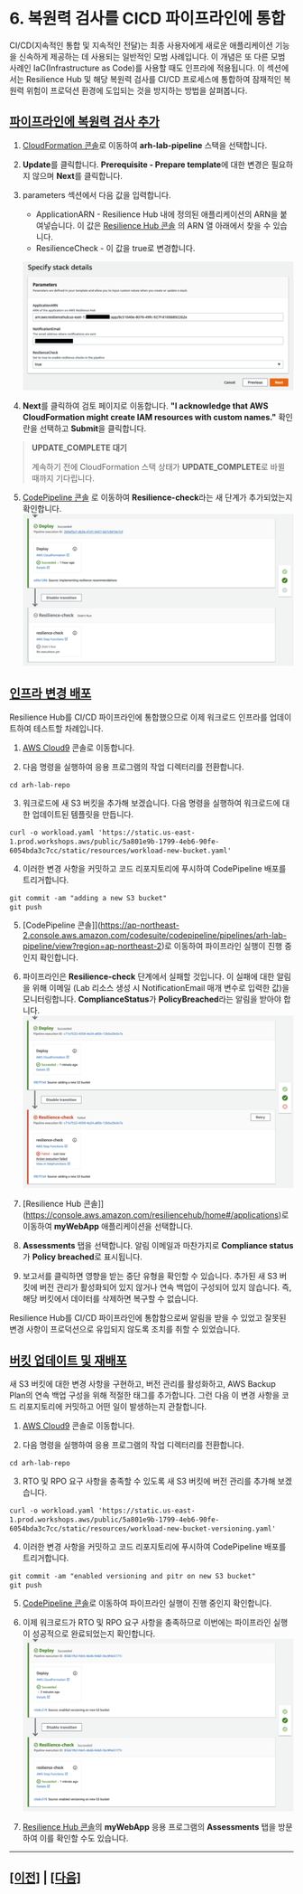 # 6. 복원력 검사를 CICD 파이프라인에 통합

CI/CD(지속적인 통합 및 지속적인 전달)는 최종 사용자에게 새로운 애플리케이션 기능을 신속하게 제공하는 데 사용되는 일반적인 모범 사례입니다. 이 개념은 또 다른 모범 사례인 IaC(Infrastructure as Code)를 사용할 때도 인프라에 적용됩니다. 이 섹션에서는 Resilience Hub 및 해당 복원력 검사를 CI/CD 프로세스에 통합하여 잠재적인 복원력 위험이 프로덕션 환경에 도입되는 것을 방지하는 방법을 살펴봅니다.

## [파이프라인에 복원력 검사 추가](https://catalog.workshops.aws/aws-resilience-hub-lab/en-US/prepare-and-protect/6-ci-cd#add-resilience-checks-to-pipeline)

1.  [CloudFormation 콘솔](https://console.aws.amazon.com/cloudformation/home)로 이동하여 **arh-lab-pipeline** 스택을 선택합니다.

2.  **Update**를 클릭합니다. **Prerequisite - Prepare template**에 대한 변경은 필요하지 않으며 **Next**를 클릭합니다.

3.  parameters 섹션에서 다음 값을 입력합니다.
    -   ApplicationARN - Resilience Hub 내에 정의된 애플리케이션의 ARN을 붙여넣습니다. 이 값은 [Resilience Hub 콘솔](https://console.aws.amazon.com/resiliencehub/home#/applications) 의 ARN 열 아래에서 찾을 수 있습니다.
    -   ResilienceCheck - 이 값을 true로 변경합니다.

    ![PipelineUpdate](../images/lab1/PipelineUpdate.png)

4.  **Next**를 클릭하여 검토 페이지로 이동합니다. **"I acknowledge that AWS CloudFormation might create IAM resources with custom names."** 확인란을 선택하고 **Submit**을 클릭합니다.

> **UPDATE_COMPLETE 대기**
>
> 계속하기 전에 CloudFormation 스택 상태가 **UPDATE_COMPLETE**로 바뀔 때까지 기다립니다.

5.  [CodePipeline 콘솔](https://ap-northeast-2.console.aws.amazon.com/codesuite/codepipeline/pipelines/arh-lab-pipeline/view?region=ap-northeast-2) 로 이동하여 **Resilience-check**라는 새 단계가 추가되었는지 확인합니다.
![NewStage](../images/lab1/NewStage.png)

## [인프라 변경 배포](https://catalog.workshops.aws/aws-resilience-hub-lab/en-US/prepare-and-protect/6-ci-cd#deploy-infrastructure-change)

Resilience Hub를 CI/CD 파이프라인에 통합했으므로 이제 워크로드 인프라를 업데이트하여 테스트할 차례입니다.

1.  [AWS Cloud9](https://console.aws.amazon.com/cloud9/home) 콘솔로 이동합니다.

2.  다음 명령을 실행하여 응용 프로그램의 작업 디렉터리를 전환합니다.
```shell
cd arh-lab-repo
```

3.  워크로드에 새 S3 버킷을 추가해 보겠습니다. 다음 명령을 실행하여 워크로드에 대한 업데이트된 템플릿을 만듭니다.
```shell
curl -o workload.yaml 'https://static.us-east-1.prod.workshops.aws/public/5a801e9b-1799-4eb6-90fe-6054bda3c7cc/static/resources/workload-new-bucket.yaml'
```

4.  이러한 변경 사항을 커밋하고 코드 리포지토리에 푸시하여 CodePipeline 배포를 트리거합니다.
```shell
git commit -am "adding a new S3 bucket"
git push
```

5. [CodePipeline 콘솔]](https://ap-northeast-2.console.aws.amazon.com/codesuite/codepipeline/pipelines/arh-lab-pipeline/view?region=ap-northeast-2)로 이동하여 파이프라인 실행이 진행 중인지 확인합니다.

6. 파이프라인은 **Resilience-check** 단계에서 실패할 것입니다. 이 실패에 대한 알림을 위해 이메일 (Lab 리소스 생성 시 NotificationEmail 매개 변수로 입력한 값)을 모니터링합니다. **ComplianceStatus**가 **PolicyBreached**라는 알림을 받아야 합니다.
![PipelineFail](../images/lab1/PipelineFail.png)

7. [Resilience Hub 콘솔]](https://console.aws.amazon.com/resiliencehub/home#/applications)로 이동하여 **myWebApp** 애플리케이션을 선택합니다.

8. **Assessments** 탭을 선택합니다. 알림 이메일과 마찬가지로 **Compliance status**가 **Policy breached**로 표시됩니다.

9. 보고서를 클릭하면 영향을 받는 중단 유형을 확인할 수 있습니다. 추가된 새 S3 버킷에 버전 관리가 활성화되어 있지 않거나 연속 백업이 구성되어 있지 않습니다. 즉, 해당 버킷에서 데이터를 삭제하면 복구할 수 없습니다.

Resilience Hub를 CI/CD 파이프라인에 통합함으로써 알림을 받을 수 있었고 잘못된 변경 사항이 프로덕션으로 유입되지 않도록 조치를 취할 수 있었습니다.

## [버킷 업데이트 및 재배포](https://catalog.workshops.aws/aws-resilience-hub-lab/en-US/prepare-and-protect/6-ci-cd#update-bucket-and-redeploy)

새 S3 버킷에 대한 변경 사항을 구현하고, 버전 관리를 활성화하고, AWS Backup Plan의 연속 백업 구성을 위해 적절한 태그를 추가합니다. 그런 다음 이 변경 사항을 코드 리포지토리에 커밋하고 어떤 일이 발생하는지 관찰합니다.

1.  [AWS Cloud9](https://console.aws.amazon.com/cloud9/home) 콘솔로 이동합니다.

2.  다음 명령을 실행하여 응용 프로그램의 작업 디렉터리를 전환합니다.
```shell
cd arh-lab-repo
```

3.  RTO 및 RPO 요구 사항을 충족할 수 있도록 새 S3 버킷에 버전 관리를 추가해 보겠습니다.
```shell
curl -o workload.yaml 'https://static.us-east-1.prod.workshops.aws/public/5a801e9b-1799-4eb6-90fe-6054bda3c7cc/static/resources/workload-new-bucket-versioning.yaml'
```

4.  이러한 변경 사항을 커밋하고 코드 리포지토리에 푸시하여 CodePipeline 배포를 트리거합니다.
```shell
git commit -am "enabled versioning and pitr on new S3 bucket"
git push
```

5. [CodePipeline 콘솔](https://ap-northeast-2.console.aws.amazon.com/codesuite/codepipeline/pipelines/arh-lab-pipeline/view?region=ap-northeast-2)로 이동하여 파이프라인 실행이 진행 중인지 확인합니다.

6. 이제 워크로드가 RTO 및 RPO 요구 사항을 충족하므로 이번에는 파이프라인 실행이 성공적으로 완료되었는지 확인합니다.
![PipelinePass](../images/lab1/PipelinePass.png)

7. [Resilience Hub 콘솔](https://console.aws.amazon.com/resiliencehub/home#/applications)의  **myWebApp** 응용 프로그램의 **Assessments** 탭을 방문하여 이를 확인할 수도 있습니다.

<hr>

## [[이전]](./5-Chaos-Enginnering-with-AWS-Fault-Injection-Simulator.md) | [[다음]](./7-Lab-Clean-up.md)
